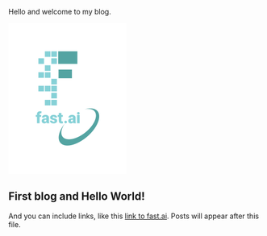 Hello and welcome to my blog.

![Image of fast.ai logo](images/logo.png)

## First blog and Hello World!

And you can include links, like this [link to fast.ai](https://www.fast.ai). Posts will appear after this file. 
